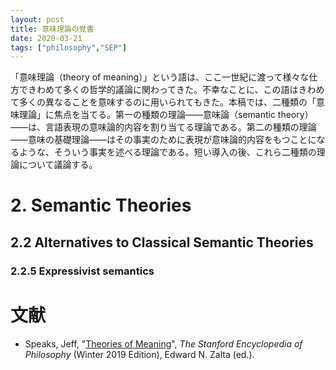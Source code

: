 ```yaml
---
layout: post
title: 意味理論の覚書
date: 2020-03-21
tags: ["philosophy","SEP"]
---
```


「意味理論（theory of meaning）」という語は、ここ一世紀に渡って様々な仕方できわめて多くの哲学的議論に関わってきた。不幸なことに、この語はきわめて多くの異なることを意味するのに用いられてもきた。本稿では、二種類の「意味理論」に焦点を当てる。第一の種類の理論――意味論（semantic theory）――は、言語表現の意味論的内容を割り当てる理論である。第二の種類の理論――意味の基礎理論――はその事実のために表現が意味論的内容をもつことになるような、そういう事実を述べる理論である。短い導入の後、これら二種類の理論について議論する。

# 2. Semantic Theories
## 2.2 Alternatives to Classical Semantic Theories
### 2.2.5 Expressivist semantics

# 文献
- Speaks, Jeff, "[Theories of Meaning](https://plato.stanford.edu/archives/win2019/entries/meaning/)", *The Stanford Encyclopedia of Philosophy* (Winter 2019 Edition), Edward N. Zalta (ed.).
